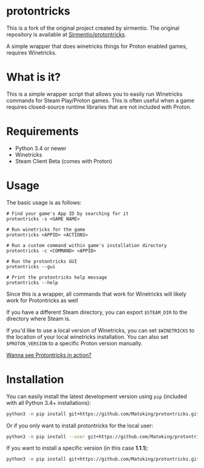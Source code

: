 # protontricks
This is a fork of the original project created by sirmentio.
The original repository is available at [Sirmentio/protontricks](https://github.com/Sirmentio/protontricks).

A simple wrapper that does winetricks things for Proton enabled games, requires Winetricks.

# What is it?
This is a simple wrapper script that allows you to easily run Winetricks commands for Steam Play/Proton games. This is often useful when a game requires closed-source runtime libraries that are not included with Proton.

# Requirements
* Python 3.4 or newer
* Winetricks
* Steam Client Beta (comes with Proton)

# Usage
The basic usage is as follows:

```
# Find your game's App ID by searching for it
protontricks -s <GAME NAME>

# Run winetricks for the game
protontricks <APPID> <ACTIONS>

# Run a custom command within game's installation directory
protontricks -c <COMMAND> <APPID>

# Run the protontricks GUI
protontricks --gui

# Print the protontricks help message
protontricks --help
```

Since this is a wrapper, all commands that work for Winetricks will likely work for Protontricks as well

If you have a different Steam directory, you can export ``$STEAM_DIR`` to the directory where Steam is.

If you'd like to use a local version of Winetricks, you can set ``$WINETRICKS`` to the location of your local winetricks installation. You can also set ``$PROTON_VERSION`` to a specific Proton version manually.

[Wanna see Protontricks in action?](https://asciinema.org/a/229323)

# Installation
You can easily install the latest development version using `pip`
(included with all Python 3.4+ installations):
```sh
python3 -m pip install git+https://github.com/Matoking/protontricks.git
```

Or if you only want to install protontricks for the local user:
```sh
python3 -m pip install --user git+https://github.com/Matoking/protontricks.git
```

If you want to install a specific version (in this case **1.1.1**):
```sh
python3 -m pip install git+https://github.com/Matoking/protontricks.git@1.1.1
```
